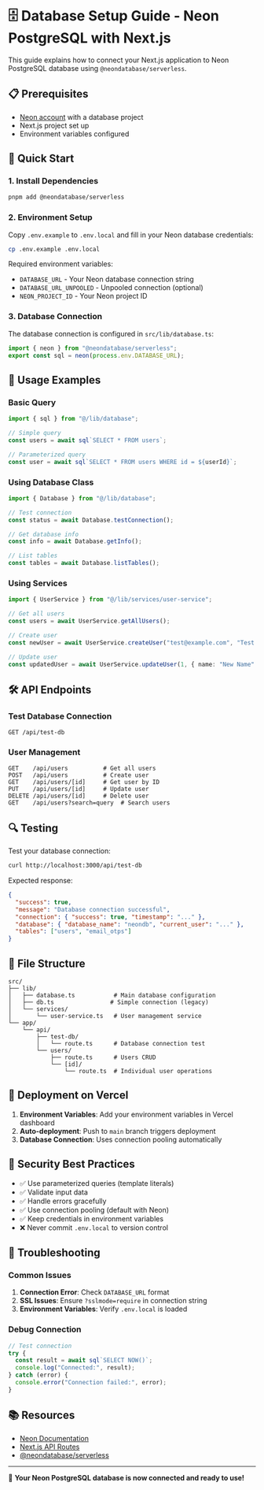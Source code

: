 # 🗄️ Database Setup Guide - Neon PostgreSQL with Next.js

This guide explains how to connect your Next.js application to Neon PostgreSQL database using `@neondatabase/serverless`.

## 📋 Prerequisites

- [Neon account](https://neon.tech) with a database project
- Next.js project set up
- Environment variables configured

## 🚀 Quick Start

### 1. Install Dependencies

```bash
pnpm add @neondatabase/serverless
```

### 2. Environment Setup

Copy `.env.example` to `.env.local` and fill in your Neon database credentials:

```bash
cp .env.example .env.local
```

Required environment variables:

- `DATABASE_URL` - Your Neon database connection string
- `DATABASE_URL_UNPOOLED` - Unpooled connection (optional)
- `NEON_PROJECT_ID` - Your Neon project ID

### 3. Database Connection

The database connection is configured in `src/lib/database.ts`:

```typescript
import { neon } from "@neondatabase/serverless";
export const sql = neon(process.env.DATABASE_URL);
```

## 🔧 Usage Examples

### Basic Query

```typescript
import { sql } from "@/lib/database";

// Simple query
const users = await sql`SELECT * FROM users`;

// Parameterized query
const user = await sql`SELECT * FROM users WHERE id = ${userId}`;
```

### Using Database Class

```typescript
import { Database } from "@/lib/database";

// Test connection
const status = await Database.testConnection();

// Get database info
const info = await Database.getInfo();

// List tables
const tables = await Database.listTables();
```

### Using Services

```typescript
import { UserService } from "@/lib/services/user-service";

// Get all users
const users = await UserService.getAllUsers();

// Create user
const newUser = await UserService.createUser("test@example.com", "Test User");

// Update user
const updatedUser = await UserService.updateUser(1, { name: "New Name" });
```

## 🛠️ API Endpoints

### Test Database Connection

```
GET /api/test-db
```

### User Management

```
GET    /api/users          # Get all users
POST   /api/users          # Create user
GET    /api/users/[id]     # Get user by ID
PUT    /api/users/[id]     # Update user
DELETE /api/users/[id]     # Delete user
GET    /api/users?search=query  # Search users
```

## 🔍 Testing

Test your database connection:

```bash
curl http://localhost:3000/api/test-db
```

Expected response:

```json
{
  "success": true,
  "message": "Database connection successful",
  "connection": { "success": true, "timestamp": "..." },
  "database": { "database_name": "neondb", "current_user": "..." },
  "tables": ["users", "email_otps"]
}
```

## 📁 File Structure

```
src/
├── lib/
│   ├── database.ts           # Main database configuration
│   ├── db.ts                # Simple connection (legacy)
│   └── services/
│       └── user-service.ts   # User management service
└── app/
    └── api/
        ├── test-db/
        │   └── route.ts      # Database connection test
        └── users/
            ├── route.ts      # Users CRUD
            └── [id]/
                └── route.ts  # Individual user operations
```

## 🚀 Deployment on Vercel

1. **Environment Variables**: Add your environment variables in Vercel dashboard
2. **Auto-deployment**: Push to `main` branch triggers deployment
3. **Database Connection**: Uses connection pooling automatically

## 🔐 Security Best Practices

- ✅ Use parameterized queries (template literals)
- ✅ Validate input data
- ✅ Handle errors gracefully
- ✅ Use connection pooling (default with Neon)
- ✅ Keep credentials in environment variables
- ❌ Never commit `.env.local` to version control

## 🐛 Troubleshooting

### Common Issues

1. **Connection Error**: Check `DATABASE_URL` format
2. **SSL Issues**: Ensure `?sslmode=require` in connection string
3. **Environment Variables**: Verify `.env.local` is loaded

### Debug Connection

```typescript
// Test connection
try {
  const result = await sql`SELECT NOW()`;
  console.log("Connected:", result);
} catch (error) {
  console.error("Connection failed:", error);
}
```

## 📚 Resources

- [Neon Documentation](https://neon.tech/docs)
- [Next.js API Routes](https://nextjs.org/docs/api-routes/introduction)
- [@neondatabase/serverless](https://github.com/neondatabase/serverless)

---

🎉 **Your Neon PostgreSQL database is now connected and ready to use!**
